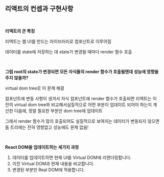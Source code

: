 ## 리액트의 컨셉과 구현사항
<br/>

**리액트의 큰 특징**

리액트는 웹 UI를 만드는 라이브러리로 컴포넌트로 이루어짐

데이터를 state에 저장하는 데 state가 변경될 때마다 render 함수 호출

<br/>

**그럼 root의 state가 변경되면 모든 자식들의 render 함수가 호출될텐데 성능에 영향을 주지 않을까?**

virtual dom tree로 이 문제 해결


컴포넌트에 변동 사항이 생겨서 자식 컴포넌트에 render 함수가 호출되면 리액트는 이전의 virtual dom tree와 비교해서실질적으로 어떤 부분이 업데이트 되어야 하는지 
계산한 다음에, 정말 필요한 부분만 dom tree에 업데이트 


그래서 render 함수가 많이 호출되어도 실질적으로 보여지는 데이터가 변동되지 않으면 돔 트리에는 전혀 영향없고 성능에도 문제 없음!


<br/>

**React DOM을 업데이트하는 세가지 과정**

1. 데이터를 업데이트하면 현제 UI를 Virtual DOM에 리렌더링합니다.
2. 이전 Virtual DOM과 현재 내용을 비교합니다.
3. 변경된 부분만 Real DOM에 적용합니다.
